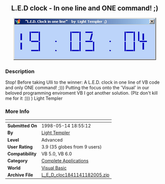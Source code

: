 ﻿<div align="center">

## L\.E\.D clock \- In one line and ONE command\! ;\)

<img src="PIC20051181557324860.jpg">
</div>

### Description

Stop! Before taking Ulli to the winner: A L.E.D. clock in one line of VB code and only ONE command! ;))) Putting the focus onto the 'Visual' in our beloved programming enviroment VB I got another solution. (Plz don't kill me for it :))) ) Light Templer
 
### More Info
 


<span>             |<span>
---                |---
**Submitted On**   |1998-05-14 18:55:12
**By**             |[Light Templer](https://github.com/Planet-Source-Code/PSCIndex/blob/master/ByAuthor/light-templer.md)
**Level**          |Advanced
**User Rating**    |3.9 (35 globes from 9 users)
**Compatibility**  |VB 5\.0, VB 6\.0
**Category**       |[Complete Applications](https://github.com/Planet-Source-Code/PSCIndex/blob/master/ByCategory/complete-applications__1-27.md)
**World**          |[Visual Basic](https://github.com/Planet-Source-Code/PSCIndex/blob/master/ByWorld/visual-basic.md)
**Archive File**   |[L\_E\_D\_cloc1841141182005\.zip](https://github.com/Planet-Source-Code/light-templer-l-e-d-clock-in-one-line-and-one-command__1-58354/archive/master.zip)








